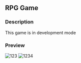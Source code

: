 ## RPG Game
### Description
This game is in development mode
### Preview
![123](https://user-images.githubusercontent.com/55871427/103211707-9bacd900-4911-11eb-9619-88730e2c5032.JPG)
![1234](https://user-images.githubusercontent.com/55871427/103211712-9e0f3300-4911-11eb-8bc3-000bf86ec563.JPG)

